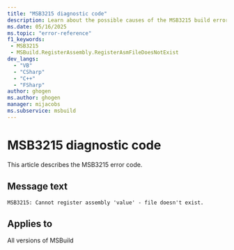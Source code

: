 ```yaml
---
title: "MSB3215 diagnostic code"
description: Learn about the possible causes of the MSB3215 build error, and get troubleshooting tips.
ms.date: 05/16/2025
ms.topic: "error-reference"
f1_keywords:
 - MSB3215
 - MSBuild.RegisterAssembly.RegisterAsmFileDoesNotExist
dev_langs:
  - "VB"
  - "CSharp"
  - "C++"
  - "FSharp"
author: ghogen
ms.author: ghogen
manager: mijacobs
ms.subservice: msbuild
---
```


# MSB3215 diagnostic code

<!-- :::ErrorDefinitionDescription::: -->
<!-- :::editable-content name="introDescription"::: -->
This article describes the MSB3215 error code.
<!-- :::editable-content-end::: -->

## Message text

<!-- :::editable-content name="messageText"::: -->
`MSB3215: Cannot register assembly 'value' - file doesn't exist.`
<!-- :::editable-content-end::: -->
<!-- MSB3215: Cannot register assembly "{0}" - file doesn't exist. -->

<!-- :::editable-content name="postOutputDescription"::: -->
<!--
{StrBegin="MSB3215: "}
-->
<!-- :::editable-content-end::: -->
<!-- :::ErrorDefinitionDescription-end::: -->

## Applies to

All versions of MSBuild
